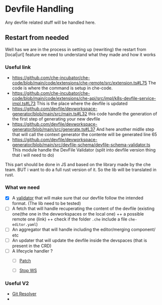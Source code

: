 # Devfile Handling

Any devfile related stuff will be handled here.

## Restart from needed

Well has we are in the process in setting up (rewriting) the restart from [local|url] feature we need to understand what they made and how it works

### Useful link

- <https://github.com/che-incubator/che-code/blob/main/code/extensions/che-remote/src/extension.ts#L75> The code is where the command is setup in che-code.
- <https://github.com/che-incubator/che-code/blob/main/code/extensions/che-api/src/impl/k8s-devfile-service-impl.ts#L73> This is the place where the devfile is updated
- <https://github.com/devfile/devworkspace-generator/blob/main/src/main.ts#L32> this code handle the generation of the first step of generating your new devfile
- <https://github.com/devfile/devworkspace-generator/blob/main/src/generate.ts#L37> And here another midlle step that will call the context generator the contente will be generated line 65
- <https://github.com/devfile/devworkspace-generator/blob/main/src/devfile-schema/devfile-schema-validator.ts> This module handle the DevFile Validator (split into devfile version thing that i will need to do)

This part should be done in JS and based on the library made by the che team. BUT i want to do a full rust version of it. So the lib will be translated in rust.

### What we need

- [x] A [validator](https://docs.rs/jsonschema/latest/jsonschema/) that will make sure that our devfile follow the intended format. (The lib need to be tested)
- [ ] A fetch that will handle recuperating the content of the devfile (existing one(the one in the devworkspaces or the local one) ++ a possible remote one (link) ++ check if the folder `.che` include a file `che-editor.yaml`)
- [ ] An aggregator that will handle including the editor/merging component/ etc
- [ ] An updater that will update the devfile inside the devspaces (that is present in the CRD)
- [ ] A lifecycle handler ?
  - [ ] [Patch](https://docs.rs/kube/latest/kube/api/enum.Patch.html)
  - [ ] [Stop WS](https://github.com/che-incubator/che-code/blob/6e0a908d58cacb380c216dde3af544d75e3913d5/code/extensions/che-api/src/impl/k8s-workspace-service-impl.ts#L62)


### Useful V2

- [Git Resolver](https://github.com/devfile/devworkspace-generator/tree/main/src/resolve)
- 